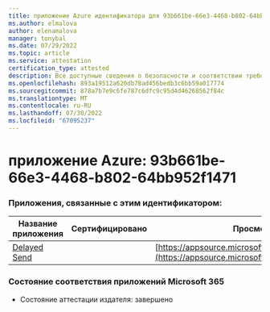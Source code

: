 ```yaml
---
title: приложение Azure идентификатора для 93b661be-66e3-4468-b802-64bb952f1471
ms.author: elmalova
author: elenamalova
manager: tonybal
ms.date: 07/29/2022
ms.topic: article
ms.service: attestation
certification_type: attested
description: Все доступные сведения о безопасности и соответствии требованиям для 93b661be-66e3-4468-b802-64bb952f1471.
ms.openlocfilehash: 893a19512a620db78ad456bedb3c6bb59a017774
ms.sourcegitcommit: 878a7b7e9c6fe787c6dfc9c95d4d46268562f84c
ms.translationtype: MT
ms.contentlocale: ru-RU
ms.lasthandoff: 07/30/2022
ms.locfileid: "67095237"
---
```

# <a name="azure-app-id-93b661be-66e3-4468-b802-64bb952f1471"></a>приложение Azure: 93b661be-66e3-4468-b802-64bb952f1471


### <a name="apps-associated-with-this-id"></a>Приложения, связанные с этим идентификатором:
| **Название приложения** | **Сертифицировано** | **Просмотр в AppSource** |
|--------------|---------------|-----------------------|
| [Delayed Send](../forward/WA200004301.md) |  | [https://appsource.microsoft.com/product/office/WA200004301](https://appsource.microsoft.com/product/office/WA200004301) |

### <a name="microsoft-365-app-compliance-status"></a>Состояние соответствия приложений Microsoft 365
- Состояние аттестации издателя: завершено
